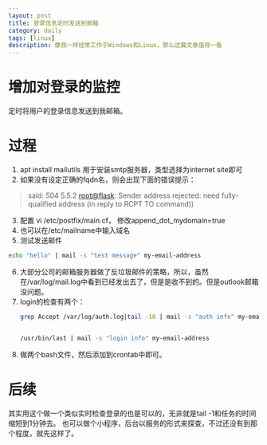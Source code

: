 ```yaml
---
layout: post
title: 登录信息定时发送到邮箱
category: daily
tags: [linux]
description: 像我一样经常工作于Windows和Linux，那么这篇文章值得一看
---
```


# 增加对登录的监控

定时将用户的登录信息发送到我邮箱。

# 过程

1. apt install mailutils 用于安装smtp服务器，类型选择为internet site即可
2. 如果没有设定正确的fqdn名，则会出现下面的错误提示：
> said: 504 5.5.2 <root@flask>: Sender address rejected: need fully-qualified address (in reply to RCPT TO command))
3. 配置 vi /etc/postfix/main.cf， 修改append_dot_mydomain=true
4. 也可以在/etc/mailname中输入域名
5. 测试发送邮件
```bash
echo "hello" | mail -s "test message" my-email-address
```
6. 大部分公司的邮箱服务器做了反垃圾邮件的策略，所以，虽然在/var/log/mail.log中看到已经发出去了，但是是收不到的。但是outlook邮箱没问题。
7. login的检查有两个：
   ```bash
   grep Accept /var/log/auth.log|tail -10 | mail -s "auth info" my-email-address


   /usr/bin/last | mail -s "login info" my-email-address
   ```
8. 做两个bash文件，然后添加到crontab中即可。
   
# 后续

其实用这个做一个类似实时检查登录的也是可以的，无非就是tail -1和任务的时间缩短到1分钟去。
也可以做个小程序，后台以服务的形式来探查，不过还没有到那个程度，就先这样了。

